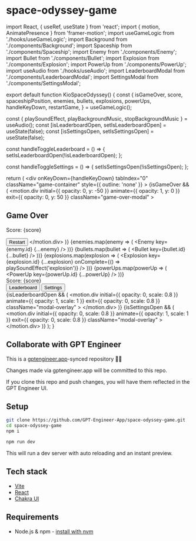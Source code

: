 # space-odyssey-game

import React, { useRef, useState } from 'react';
import { motion, AnimatePresence } from 'framer-motion';
import useGameLogic from './hooks/useGameLogic';
import Background from './components/Background';
import Spaceship from './components/Spaceship';
import Enemy from './components/Enemy';
import Bullet from './components/Bullet';
import Explosion from './components/Explosion';
import PowerUp from './components/PowerUp';
import useAudio from './hooks/useAudio';
import LeaderboardModal from './components/LeaderboardModal';
import SettingsModal from './components/SettingsModal';

export default function KioSpaceOdyssey() {
  const {
    isGameOver,
    score,
    spaceshipPosition,
    enemies,
    bullets,
    explosions,
    powerUps,
    handleKeyDown,
    restartGame,
  } = useGameLogic();

  const { playSoundEffect, playBackgroundMusic, stopBackgroundMusic } = useAudio();
  const [isLeaderboardOpen, setIsLeaderboardOpen] = useState(false);
  const [isSettingsOpen, setIsSettingsOpen] = useState(false);

  const handleToggleLeaderboard = () => {
    setIsLeaderboardOpen(!isLeaderboardOpen);
  };

  const handleToggleSettings = () => {
    setIsSettingsOpen(!isSettingsOpen);
  };

  return (
    <div
      onKeyDown={handleKeyDown}
      tabIndex="0"
      className="game-container"
      style={{ outline: 'none' }}
    >
      <Background />
      <AnimatePresence>
        {isGameOver && (
          <motion.div
            initial={{ opacity: 0, y: -50 }}
            animate={{ opacity: 1, y: 0 }}
            exit={{ opacity: 0, y: 50 }}
            className="game-over-modal"
          >
            <h2>Game Over</h2>
            <p>Score: {score}</p>
            <button onClick={restartGame}>Restart</button>
          </motion.div>
        )}
      </AnimatePresence>
      <Spaceship position={spaceshipPosition} />
      {enemies.map(enemy => (
        <Enemy key={enemy.id} {...enemy} />
      ))}
      {bullets.map(bullet => (
        <Bullet key={bullet.id} {...bullet} />
      ))}
      {explosions.map(explosion => (
        <Explosion
          key={explosion.id}
          {...explosion}
          onComplete={() => playSoundEffect('explosion')}
        />
      ))}
      {powerUps.map(powerUp => (
        <PowerUp key={powerUp.id} {...powerUp} />
      ))}
      <div className="game-ui">
        <div className="score">Score: {score}</div>
        <button className="leaderboard-button" onClick={handleToggleLeaderboard}>
          Leaderboard
        </button>
        <button className="settings-button" onClick={handleToggleSettings}>
          Settings
        </button>
      </div>
      <AnimatePresence>
        {isLeaderboardOpen && (
          <motion.div
            initial={{ opacity: 0, scale: 0.8 }}
            animate={{ opacity: 1, scale: 1 }}
            exit={{ opacity: 0, scale: 0.8 }}
            className="modal-overlay"
          >
            <LeaderboardModal onClose={handleToggleLeaderboard} />
          </motion.div>
        )}
      </AnimatePresence>
      <AnimatePresence>
        {isSettingsOpen && (
          <motion.div
            initial={{ opacity: 0, scale: 0.8 }}
            animate={{ opacity: 1, scale: 1 }}
            exit={{ opacity: 0, scale: 0.8 }}
            className="modal-overlay"
          >
            <SettingsModal
              onClose={handleToggleSettings}
              onMusicToggle={playBackgroundMusic}
              onMusicStop={stopBackgroundMusic}
            />
          </motion.div>
        )}
      </AnimatePresence>
    </div>
  );
}

## Collaborate with GPT Engineer

This is a [gptengineer.app](https://gptengineer.app)-synced repository 🌟🤖

Changes made via gptengineer.app will be committed to this repo.

If you clone this repo and push changes, you will have them reflected in the GPT Engineer UI.

## Setup

```sh
git clone https://github.com/GPT-Engineer-App/space-odyssey-game.git
cd space-odyssey-game
npm i
```

```sh
npm run dev
```

This will run a dev server with auto reloading and an instant preview.

## Tech stack

- [Vite](https://vitejs.dev/)
- [React](https://react.dev/)
- [Chakra UI](https://chakra-ui.com/)

## Requirements

- Node.js & npm - [install with nvm](https://github.com/nvm-sh/nvm#installing-and-updating)
